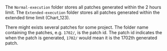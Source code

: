 The `Normal-execution` folder stores all patches generated within the 2 hours limit.
The `Extended-execution` folder stores all patches generated within the extended time limit (Chart_123).

There might exists several patches for some project. The folder name containing the patches, e.g. `1702/`, is the patch id. The patch id indicates the when the patch is generated, `1702/` would mean it is the 1702th generated patch. 
